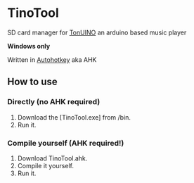 # TinoTool
SD card manager for [TonUINO](https://www.voss.earth/tonuino/) an arduino based music player

**Windows only**

Written in [Autohotkey](https://www.autohotkey.com) aka AHK

## How to use

### Directly (no AHK required)

1. Download the [TinoTool.exe] from /bin.
2. Run it.

### Compile yourself (AHK required!)

1. Download TinoTool.ahk.
2. Compile it yourself.
3. Run it.
